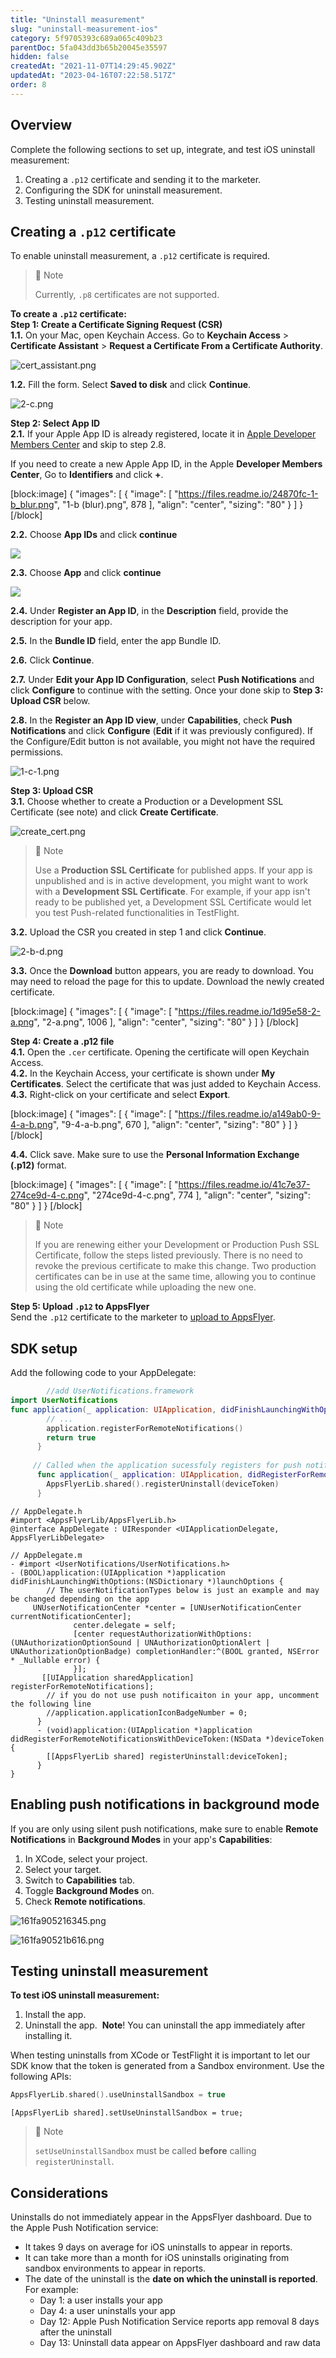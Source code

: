 ```yaml
---
title: "Uninstall measurement"
slug: "uninstall-measurement-ios"
category: 5f9705393c689a065c409b23
parentDoc: 5fa043dd3b65b20045e35597
hidden: false
createdAt: "2021-11-07T14:29:45.902Z"
updatedAt: "2023-04-16T07:22:58.517Z"
order: 8
---
```

## Overview

Complete the following sections to set up, integrate, and test iOS uninstall measurement:

1. Creating a `.p12` certificate and sending it to the marketer.
2. Configuring the SDK for uninstall measurement.
3. Testing uninstall measurement.

## Creating a `.p12` certificate

To enable uninstall measurement, a `.p12` certificate is required.

> 📘 Note
> 
> Currently, `.p8` certificates are not supported.

**To create a `.p12` certificate:**  
**Step 1: Create a Certificate Signing Request (CSR)**  
**1.1.** On your Mac, open Keychain Access. Go to **Keychain Access** > **Certificate Assistant** > **Request a Certificate From a Certificate Authority**.

![](https://files.readme.io/affd946-cert_assistant.png "cert_assistant.png")

**1.2.** Fill the form. Select **Saved to disk** and click **Continue**. 

![](https://files.readme.io/8f9c3e3-2-c.png "2-c.png")

**Step 2: Select App ID**  
**2.1.** If your Apple App ID is already registered, locate it in [Apple Developer Members Center](https://developer.apple.com/account/overview.action) and skip to step 2.8.

If you need to create a new Apple App ID, in the Apple **Developer Members Center**, Go to **Identifiers** and click **+**.

[block:image]
{
  "images": [
    {
      "image": [
        "https://files.readme.io/24870fc-1-b_blur.png",
        "1-b (blur).png",
        878
      ],
      "align": "center",
      "sizing": "80"
    }
  ]
}
[/block]



**2.2.** Choose **App IDs** and click **continue**

![](https://files.readme.io/b6e8a6b-Screenshot_2023-04-16_at_10.19.00.png)

**2.3.** Choose **App** and click **continue**

![](https://files.readme.io/261e5e0-Screenshot_2023-04-16_at_10.19.07.png)

**2.4.** Under **Register an App ID**, in the **Description** field, provide the description for your app.

**2.5.** In the **Bundle ID** field, enter the app Bundle ID.

**2.6.** Click **Continue**.

**2.7.** Under **Edit your App ID Configuration**, select **Push Notifications** and click **Configure** to continue with the setting. Once your done skip to **Step 3: Upload CSR** below.

**2.8.** In the **Register an App ID view**, under **Capabilities**, check **Push Notifications** and click **Configure** (**Edit** if it was previously configured). If the Configure/Edit button is not available, you might not have the required permissions.

![](https://files.readme.io/bbdd1b8-1-c-1.png "1-c-1.png")

**Step 3: Upload CSR**  
**3.1.** Choose whether to create a Production or a Development SSL Certificate (see note) and click **Create Certificate**.

![](https://files.readme.io/c3276fd-create_cert.png "create_cert.png")

> 📘 Note
> 
> Use a **Production SSL Certificate** for published apps. If your app is unpublished and is in active development, you might want to work with a **Development SSL Certificate**. For example, if your app isn't ready to be published yet, a Development SSL Certificate would let you test Push-related functionalities in TestFlight.

**3.2.** Upload the CSR you created in step 1 and click **Continue**.

![](https://files.readme.io/d8324c4-2-b-d.png "2-b-d.png")

**3.3.** Once the **Download** button appears, you are ready to download. You may need to reload the page for this to update. Download the newly created certificate.

[block:image]
{
  "images": [
    {
      "image": [
        "https://files.readme.io/1d95e58-2-a.png",
        "2-a.png",
        1006
      ],
      "align": "center",
      "sizing": "80"
    }
  ]
}
[/block]



**Step 4: Create a .p12 file**  
**4.1.** Open the `.cer` certificate. Opening the certificate will open Keychain Access.  
**4.2.** In the Keychain Access, your certificate is shown under **My Certificates**. Select the certificate that was just added to Keychain Access.  
**4.3.** Right-click on your certificate and select **Export**.

[block:image]
{
  "images": [
    {
      "image": [
        "https://files.readme.io/a149ab0-9-4-a-b.png",
        "9-4-a-b.png",
        670
      ],
      "align": "center",
      "sizing": "80"
    }
  ]
}
[/block]



**4.4.** Click save. Make sure to use the **Personal Information Exchange (.p12)** format.

[block:image]
{
  "images": [
    {
      "image": [
        "https://files.readme.io/41c7e37-274ce9d-4-c.png",
        "274ce9d-4-c.png",
        774
      ],
      "align": "center",
      "sizing": "80"
    }
  ]
}
[/block]



> 📘 Note
> 
> If you are renewing either your Development or Production Push SSL Certificate, follow the steps listed previously. There is no need to revoke the previous certificate to make this change. Two production certificates can be in use at the same time, allowing you to continue using the old certificate while uploading the new one.

**Step 5: Upload `.p12` to AppsFlyer**  
Send the `.p12` certificate to the marketer to [upload to AppsFlyer](https://support.appsflyer.com/hc/en-us/articles/4408933557137#configure-uninstall-measurement-in-appsflyer).

## SDK setup

Add the following code to your AppDelegate:

```swift
    	//add UserNotifications.framework
import UserNotifications
func application(_ application: UIApplication, didFinishLaunchingWithOptions launchOptions: [UIApplicationLaunchOptionsKey: Any]?) -> Bool {
        // ...
        application.registerForRemoteNotifications()        
        return true
      }
    
     // Called when the application sucessfuly registers for push notifications
      func application(_ application: UIApplication, didRegisterForRemoteNotificationsWithDeviceToken deviceToken: Data) {
        AppsFlyerLib.shared().registerUninstall(deviceToken)
      }
```
```objc
// AppDelegate.h
#import <AppsFlyerLib/AppsFlyerLib.h>
@interface AppDelegate : UIResponder <UIApplicationDelegate, AppsFlyerLibDelegate>

// AppDelegate.m
- #import <UserNotifications/UserNotifications.h>
- (BOOL)application:(UIApplication *)application didFinishLaunchingWithOptions:(NSDictionary *)launchOptions {
        // The userNotificationTypes below is just an example and may be changed depending on the app
     UNUserNotificationCenter *center = [UNUserNotificationCenter currentNotificationCenter];
              center.delegate = self;
              [center requestAuthorizationWithOptions:(UNAuthorizationOptionSound | UNAuthorizationOptionAlert | UNAuthorizationOptionBadge) completionHandler:^(BOOL granted, NSError * _Nullable error) {
              }];
       [[UIApplication sharedApplication] registerForRemoteNotifications];
        // if you do not use push notificaiton in your app, uncomment the following line
        //application.applicationIconBadgeNumber = 0;
      }
      - (void)application:(UIApplication *)application didRegisterForRemoteNotificationsWithDeviceToken:(NSData *)deviceToken {
        [[AppsFlyerLib shared] registerUninstall:deviceToken];
      }
}
```



## Enabling push notifications in background mode

If you are only using silent push notifications, make sure to enable **Remote Notifications** in **Background Modes** in your app's **Capabilities**:

1. In XCode, select your project.
2. Select your target.
3. Switch to **Capabilities** tab.
4. Toggle **Background Modes** on.
5. Check **Remote notifications**.

![](https://files.readme.io/f056d19-161fa905216345.png "161fa905216345.png")

![](https://files.readme.io/65c8bf6-161fa90521b616.png "161fa90521b616.png")

## Testing uninstall measurement

**To test iOS uninstall measurement:**

1. Install the app.
2. Uninstall the app.  **Note**! You can uninstall the app immediately after installing it. 

When testing uninstalls from XCode or TestFlight it is important to let our SDK know that the token is generated from a Sandbox environment. Use the following APIs:

```swift
AppsFlyerLib.shared().useUninstallSandbox = true
```
```objc
[AppsFlyerLib shared].setUseUninstallSandbox = true;
```



> 📘 Note
> 
> `setUseUninstallSandbox` must be called **before** calling `registerUninstall`.

## Considerations

Uninstalls do not immediately appear in the AppsFlyer dashboard. Due to the Apple Push Notification service:

- It takes 9 days on average for iOS uninstalls to appear in reports.
- It can take more than a month for iOS uninstalls originating from sandbox environments to appear in reports.
- The date of the uninstall is the **date on which the uninstall is reported**. For example:
  - Day 1: a user installs your app
  - Day 4: a user uninstalls your app
  - Day 12: Apple Push Notification Service reports app removal 8 days after the uninstall
  - Day 13: Uninstall data appear on AppsFlyer dashboard and raw data